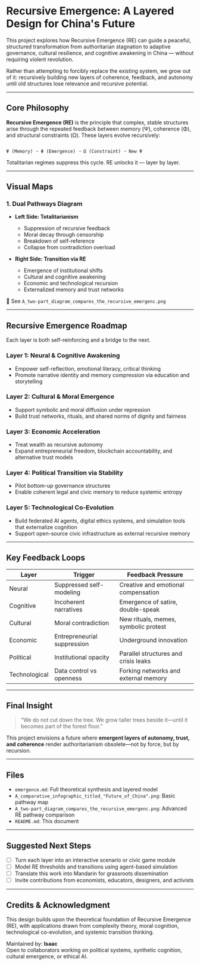 # Recursive Emergence: A Layered Design for China's Future

This project explores how Recursive Emergence (RE) can guide a peaceful, structured transformation from authoritarian stagnation to adaptive governance, cultural resilience, and cognitive awakening in China — without requiring violent revolution.

Rather than attempting to forcibly replace the existing system, we grow out of it: recursively building new layers of coherence, feedback, and autonomy until old structures lose relevance and recursive potential.

---

## Core Philosophy

**Recursive Emergence (RE)** is the principle that complex, stable structures arise through the repeated feedback between memory (Ψ), coherence (Φ), and structural constraints (Ω). These layers evolve recursively:

```

Ψ (Memory) ➝ Φ (Emergence) ➝ Ω (Constraint) ➝ New Ψ

```

Totalitarian regimes suppress this cycle. RE unlocks it — layer by layer.

---

## Visual Maps

### 1. Dual Pathways Diagram

- **Left Side: Totalitarianism**
  - Suppression of recursive feedback
  - Moral decay through censorship
  - Breakdown of self-reference
  - Collapse from contradiction overload

- **Right Side: Transition via RE**
  - Emergence of institutional shifts
  - Cultural and cognitive awakening
  - Economic and technological recursion
  - Externalized memory and trust networks

📎 See `A_two-part_diagram_compares_the_recursive_emergenc.png`

---

## Recursive Emergence Roadmap

Each layer is both self-reinforcing and a bridge to the next.

### Layer 1: Neural & Cognitive Awakening
- Empower self-reflection, emotional literacy, critical thinking
- Promote narrative identity and memory compression via education and storytelling

### Layer 2: Cultural & Moral Emergence
- Support symbolic and moral diffusion under repression
- Build trust networks, rituals, and shared norms of dignity and fairness

### Layer 3: Economic Acceleration
- Treat wealth as recursive autonomy
- Expand entrepreneurial freedom, blockchain accountability, and alternative trust models

### Layer 4: Political Transition via Stability
- Pilot bottom-up governance structures
- Enable coherent legal and civic memory to reduce systemic entropy

### Layer 5: Technological Co-Evolution
- Build federated AI agents, digital ethics systems, and simulation tools that externalize cognition
- Support open-source civic infrastructure as external recursive memory

---

## Key Feedback Loops

| Layer       | Trigger                            | Feedback Pressure                    |
|-------------|-------------------------------------|--------------------------------------|
| Neural      | Suppressed self-modeling            | Creative and emotional compensation  |
| Cognitive   | Incoherent narratives               | Emergence of satire, double-speak    |
| Cultural    | Moral contradiction                 | New rituals, memes, symbolic protest |
| Economic    | Entrepreneurial suppression         | Underground innovation               |
| Political   | Institutional opacity               | Parallel structures and crisis leaks |
| Technological | Data control vs openness         | Forking networks and external memory |

---

## Final Insight

> “We do not cut down the tree. We grow taller trees beside it—until it becomes part of the forest floor.”

This project envisions a future where **emergent layers of autonomy, trust, and coherence** render authoritarianism obsolete—not by force, but by recursion.

---

## Files

- `emergence.md`: Full theoretical synthesis and layered model
- `A_comparative_infographic_titled_"Future_of_China".png`: Basic pathway map
- `A_two-part_diagram_compares_the_recursive_emergenc.png`: Advanced RE pathway comparison
- `README.md`: This document

---

## Suggested Next Steps

- [ ] Turn each layer into an interactive scenario or civic game module
- [ ] Model RE thresholds and transitions using agent-based simulation
- [ ] Translate this work into Mandarin for grassroots dissemination
- [ ] Invite contributions from economists, educators, designers, and activists

---

## Credits & Acknowledgment

This design builds upon the theoretical foundation of Recursive Emergence (RE), with applications drawn from complexity theory, moral cognition, technological co-evolution, and systemic transition thinking.

Maintained by: **Isaac**  
Open to collaborators working on political systems, synthetic cognition, cultural emergence, or ethical AI.

```
